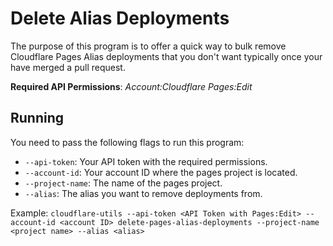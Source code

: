 # Delete Alias Deployments

The purpose of this program is to offer a quick way to bulk remove Cloudflare Pages Alias deployments that you don't want typically once your have merged a pull request.

**Required API Permissions**: _Account:Cloudflare Pages:Edit_

## Running

You need to pass the following flags to run this program:
- `--api-token`: Your API token with the required permissions.
- `--account-id`: Your account ID where the pages project is located.
- `--project-name`: The name of the pages project.
- `--alias`: The alias you want to remove deployments from.

Example: `cloudflare-utils --api-token <API Token with Pages:Edit> --account-id <account ID> delete-pages-alias-deployments --project-name <project name> --alias <alias>`